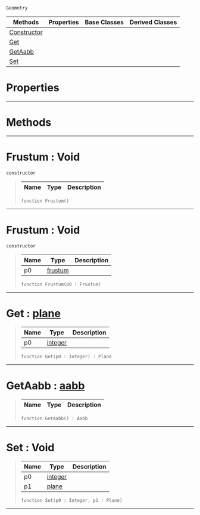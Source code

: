  `Geometry`

|Methods|Properties|Base Classes|Derived Classes|
|---|---|---|---|
|[ Constructor](https://github.com/ZilchEngine/ZilchDocs/blob/master/code_reference/class_reference/frustum.md#frustum-void)| | | |
|[ Get](https://github.com/ZilchEngine/ZilchDocs/blob/master/code_reference/class_reference/frustum.md#get-zilch-engine-document)| | | |
|[ GetAabb](https://github.com/ZilchEngine/ZilchDocs/blob/master/code_reference/class_reference/frustum.md#getaabb-zilch-engine-docu)| | | |
|[ Set](https://github.com/ZilchEngine/ZilchDocs/blob/master/code_reference/class_reference/frustum.md#set-void)| | | |


 #  Properties


---  
 #  Methods


---  
 #  Frustum : Void

 `constructor`

> 
> |Name|Type|Description|
> |---|---|---|
> ``` lang=cpp, name=Nada
> function Frustum()
> ``` 


---  
 #  Frustum : Void

 `constructor`

> 
> |Name|Type|Description|
> |---|---|---|
> |p0|[frustum](https://github.com/ZilchEngine/ZilchDocs/blob/master/code_reference/class_reference/frustum.md)| |
> ``` lang=cpp, name=Nada
> function Frustum(p0 : Frustum)
> ``` 


---  
 #  Get : [plane](https://github.com/ZilchEngine/ZilchDocs/blob/master/code_reference/class_reference/plane.md)

> 
> |Name|Type|Description|
> |---|---|---|
> |p0|[integer](https://github.com/ZilchEngine/ZilchDocs/blob/master/code_reference/nada_base_types/integer.md)| |
> ``` lang=cpp, name=Nada
> function Get(p0 : Integer) : Plane
> ``` 


---  
 #  GetAabb : [aabb](https://github.com/ZilchEngine/ZilchDocs/blob/master/code_reference/class_reference/aabb.md)

> 
> |Name|Type|Description|
> |---|---|---|
> ``` lang=cpp, name=Nada
> function GetAabb() : Aabb
> ``` 


---  
 #  Set : Void

> 
> |Name|Type|Description|
> |---|---|---|
> |p0|[integer](https://github.com/ZilchEngine/ZilchDocs/blob/master/code_reference/nada_base_types/integer.md)| |
> |p1|[plane](https://github.com/ZilchEngine/ZilchDocs/blob/master/code_reference/class_reference/plane.md)| |
> ``` lang=cpp, name=Nada
> function Set(p0 : Integer, p1 : Plane)
> ``` 


---  
 

 